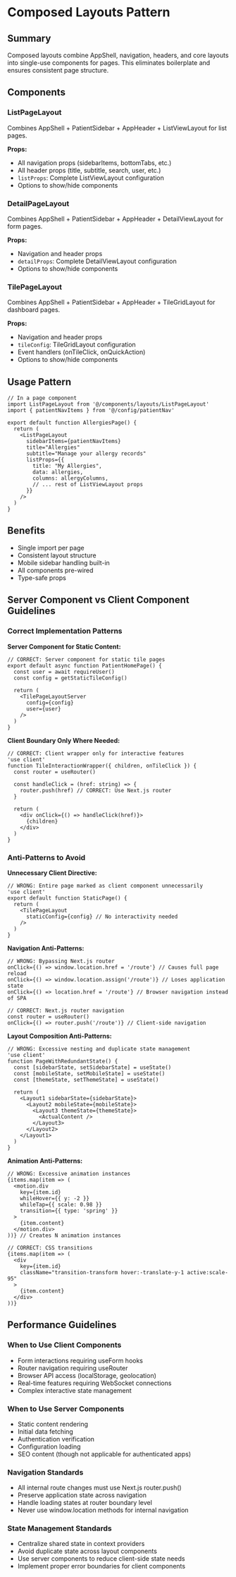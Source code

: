 # Composed Layouts Pattern

## Summary
Composed layouts combine AppShell, navigation, headers, and core layouts into single-use components for pages. This eliminates boilerplate and ensures consistent page structure.

## Components

### ListPageLayout
Combines AppShell + PatientSidebar + AppHeader + ListViewLayout for list pages.

**Props:**
- All navigation props (sidebarItems, bottomTabs, etc.)
- All header props (title, subtitle, search, user, etc.)
- `listProps`: Complete ListViewLayout configuration
- Options to show/hide components

### DetailPageLayout
Combines AppShell + PatientSidebar + AppHeader + DetailViewLayout for form pages.

**Props:**
- Navigation and header props
- `detailProps`: Complete DetailViewLayout configuration
- Options to show/hide components

### TilePageLayout
Combines AppShell + PatientSidebar + AppHeader + TileGridLayout for dashboard pages.

**Props:**
- Navigation and header props
- `tileConfig`: TileGridLayout configuration
- Event handlers (onTileClick, onQuickAction)
- Options to show/hide components

## Usage Pattern

```tsx
// In a page component
import ListPageLayout from '@/components/layouts/ListPageLayout'
import { patientNavItems } from '@/config/patientNav'

export default function AllergiesPage() {
  return (
    <ListPageLayout
      sidebarItems={patientNavItems}
      title="Allergies"
      subtitle="Manage your allergy records"
      listProps={{
        title: "My Allergies",
        data: allergies,
        columns: allergyColumns,
        // ... rest of ListViewLayout props
      }}
    />
  )
}
```

## Benefits
- Single import per page
- Consistent layout structure
- Mobile sidebar handling built-in
- All components pre-wired
- Type-safe props

## Server Component vs Client Component Guidelines

### Correct Implementation Patterns

**Server Component for Static Content:**
```tsx
// CORRECT: Server component for static tile pages
export default async function PatientHomePage() {
  const user = await requireUser()
  const config = getStaticTileConfig()
  
  return (
    <TilePageLayoutServer
      config={config}
      user={user}
    />
  )
}
```

**Client Boundary Only Where Needed:**
```tsx
// CORRECT: Client wrapper only for interactive features
'use client'
function TileInteractionWrapper({ children, onTileClick }) {
  const router = useRouter()
  
  const handleClick = (href: string) => {
    router.push(href) // CORRECT: Use Next.js router
  }
  
  return (
    <div onClick={() => handleClick(href)}>
      {children}
    </div>
  )
}
```

### Anti-Patterns to Avoid

**Unnecessary Client Directive:**
```tsx
// WRONG: Entire page marked as client component unnecessarily
'use client'
export default function StaticPage() {
  return (
    <TilePageLayout
      staticConfig={config} // No interactivity needed
    />
  )
}
```

**Navigation Anti-Patterns:**
```tsx
// WRONG: Bypassing Next.js router
onClick={() => window.location.href = '/route'} // Causes full page reload
onClick={() => window.location.assign('/route')} // Loses application state
onClick={() => location.href = '/route'} // Browser navigation instead of SPA

// CORRECT: Next.js router navigation
const router = useRouter()
onClick={() => router.push('/route')} // Client-side navigation
```

**Layout Composition Anti-Patterns:**
```tsx
// WRONG: Excessive nesting and duplicate state management
'use client'
function PageWithRedundantState() {
  const [sidebarState, setSidebarState] = useState()
  const [mobileState, setMobileState] = useState() 
  const [themeState, setThemeState] = useState()
  
  return (
    <Layout1 sidebarState={sidebarState}>
      <Layout2 mobileState={mobileState}>
        <Layout3 themeState={themeState}>
          <ActualContent />
        </Layout3>
      </Layout2>
    </Layout1>
  )
}
```

**Animation Anti-Patterns:**
```tsx
// WRONG: Excessive animation instances
{items.map(item => (
  <motion.div
    key={item.id}
    whileHover={{ y: -2 }}
    whileTap={{ scale: 0.98 }}
    transition={{ type: 'spring' }}
  >
    {item.content}
  </motion.div>
))} // Creates N animation instances

// CORRECT: CSS transitions
{items.map(item => (
  <div
    key={item.id}
    className="transition-transform hover:-translate-y-1 active:scale-95"
  >
    {item.content}
  </div>
))}
```

## Performance Guidelines

### When to Use Client Components
- Form interactions requiring useForm hooks
- Router navigation requiring useRouter
- Browser API access (localStorage, geolocation)
- Real-time features requiring WebSocket connections
- Complex interactive state management

### When to Use Server Components  
- Static content rendering
- Initial data fetching
- Authentication verification
- Configuration loading
- SEO content (though not applicable for authenticated apps)

### Navigation Standards
- All internal route changes must use Next.js router.push()
- Preserve application state across navigation
- Handle loading states at router boundary level
- Never use window.location methods for internal navigation

### State Management Standards
- Centralize shared state in context providers
- Avoid duplicate state across layout components
- Use server components to reduce client-side state needs
- Implement proper error boundaries for client components
